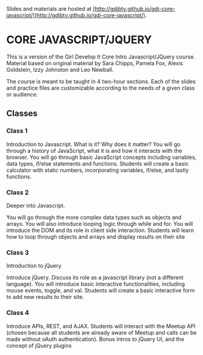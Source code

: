 Slides and materials are hosted at [http://gdibtv.github.io/gdi-core-javascript/](http://gdibtv.github.io/gdi-core-javascript/).

# CORE JAVASCRIPT/JQUERY

This is a version of the Girl Develop It Core Intro Javascript/JQuery course. Material based on original material by Sara Chipps, Pamela Fox, Alexis Goldstein, Izzy Johnston and Leo Newball.

The course is meant to be taught in 4 two-hour sections. Each of the slides and practice files are customizable according to the needs of a given class or audience.

## Classes

### Class 1

Introduction to Javascript. What is it? Why does it matter?
You will go through a history of JavaScript, what it is and how it interacts with the browser. You will go through basic JavaScript concepts including variables, data types, if/else statements and functions. Students will create a basic calculator with static numbers, incorporating variables, if/else, and lastly functions.

### Class 2
Deeper into Javascript.

You will go through the more complex data types such as objects and arrays. You will also introduce looping logic through while and for. You will introduce the DOM and its role in client side interaction. Students will learn how to loop through objects and arrays and display results on their site

### Class 3

Introduction to jQuery

Introduce jQuery. Discuss its role as a javascript library (not a different language). You will introduce basic interactive functionalities, including mouse events, toggle, and val. Students will create a basic interactive form to add new results to their site.

### Class 4

Introduce APIs, REST, and AJAX. Students will interact with the Meetup API (chosen because all students are already aware of Meetup and calls can be made without oAuth authentication). Bonus intros to jQuery UI, and the concept of jQuery plugins

